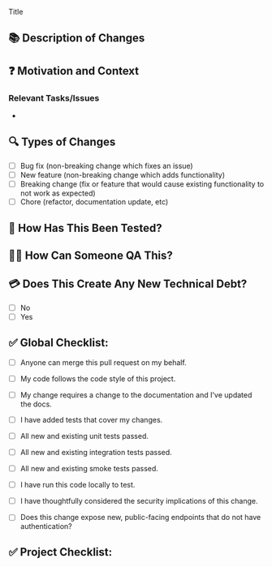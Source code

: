 <!--- If you are creating a pull request with changes to the API documentation: -->
<!--- Append ?template=api_pull_request_template.md to the url for the correct template -->

<!--- 🚨 Provide a short general summary of your changes in the Title.-->
Title


## 📚 Description of Changes
<!--- Please include a summary of the changes and a link to which issue is fixed. -->
<!--- List any dependencies that are required for this change. -->

<!--- 🚨 Add screenshots or screen videos here if appropriate -->

## ❓ Motivation and Context
<!--- Why is this change required? What problem does it solve? -->
<!--- If it fixes an open issue, please link to the issue below. -->

### Relevant Tasks/Issues
<!--- Example: Fixes: AA-234, Related to: SS-999 -->
<!--- Make ticket IDs links to the issue or add URL links after ID  -->

<!--- * Fixes: AA-999 -->
*

## 🔍 Types of Changes
<!--- What types of changes does your code introduce? Put an `x` in all the boxes that apply: -->
- [ ] Bug fix (non-breaking change which fixes an issue)
- [ ] New feature (non-breaking change which adds functionality)
- [ ] Breaking change (fix or feature that would cause existing functionality to not work as expected)
- [ ] Chore (refactor, documentation update, etc)

## 🧪 How Has This Been Tested?
<!--- Please describe the tests that you ran to verify your changes. -->
<!--- Provide instructions so we can reproduce. Also list any relevant details for your test configuration -->

## 👩‍🔬 How Can Someone QA This?
<!--- Please add QA steps someone can follow in order to verify this works. -->

## 💳 Does This Create Any New Technical Debt?
- [ ] No
- [ ] Yes

<!--- 🚨If yes, please describe what it is and why it was necessary. -->
<!--- Remember to add TODOs to code where appropriate *and* create new tickets to track the debt. -->

## ✅ Global Checklist:
<!--- Go over all the following points, and put an `x` in all the boxes that apply. -->
<!--- If you're unsure about any of these, don't hesitate to ask. We're here to help! -->

<!--- Protip: Instead of putting an x in the blocks below, you can create the ticket and -->
<!--- then check the html checkboxes in the PR. -->

- [ ] Anyone can merge this pull request on my behalf.
- [ ] My code follows the code style of this project.
- [ ] My change requires a change to the documentation and I've updated the docs.
- [ ] I have added tests that cover my changes.
- [ ] All new and existing unit tests passed.
- [ ] All new and existing integration tests passed.
- [ ] All new and existing smoke tests passed.
- [ ] I have run this code locally to test.
- [ ] I have thoughtfully considered the security implications of this change.
- [ ] Does this change expose new, public-facing endpoints that do not have authentication?


## ✅ Project Checklist:
<!-- Add any project specific checklist requirements here -->
<!--- Go over all the following points, and put an `x` in all the boxes that apply. -->
<!--- If you're unsure about any of these, don't hesitate to ask. We're here to help! -->

<!--- Protip: Instead of putting an x in the blocks below, you can create the ticket and -->
<!--- then check the html checkboxes in the PR. -->

<!-- - [ ] The XYZ environment variable has been updated -->